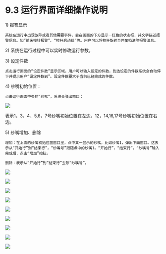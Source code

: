 # 9.3 运行界面详细操作说明

1\)   报警显示

    系统在运行中出现故障或者其他需要事件，会在画面的下方显示一红色的状态框，并文字描述报警信息。如“前床撞针报警”、“拉杆启动错”等。用户可以将拉杆旋转至停车档清除报警消息。

2\)   系统在运行过程中可以实时修改运行参数。

3\)   设定件数

    点击运行画面的“设定件数”显示区域，用户可以输入设定的件数，到达设定的件数系统会自动停下并提示用户“设定件数到”。设定件数要大于当前已经完成的件数。

4\)   纱嘴初始位置：

    点击运行画面中央的“纱嘴”，系统会弹出窗口：

![](../.gitbook/assets/030.png)

表示1，3，4，5,6，7号纱嘴初始位置在左边，12，14,16,17号纱嘴初始位置在右边。

5\)   纱嘴增加、删除

    增加：在上面的纱嘴初始位置窗口里，点中某一显示的纱嘴，比如纱嘴1，弹出下面窗口。这表示从“开始行”到“结束行”，“纱嘴号”跟随点中的纱嘴1。“开始行”，“结束行”，“纱嘴号”输入完成后，点击“增加”按钮。

    删除：表示从“开始行”到“结束行”去除“纱嘴号”。

![](../.gitbook/assets/031.png)

![](../.gitbook/assets/032.png)

![](../.gitbook/assets/033.png)

![](../.gitbook/assets/034.png)

![](../.gitbook/assets/image%20%2830%29.png)

![](../.gitbook/assets/image%20%2824%29.png)

![](../.gitbook/assets/035.png)

![](../.gitbook/assets/036.png)

![](../.gitbook/assets/image%20%2848%29.png)


